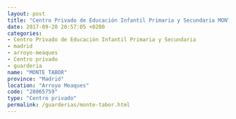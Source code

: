 ```yaml
---
layout: post
title: "Centro Privado de Educación Infantil Primaria y Secundaria MONTE TABOR"
date: 2017-09-20 20:57:05 +0200
categories:
- Centro Privado de Educación Infantil Primaria y Secundaria
- madrid
- arroyo-meaques
- Centro privado
- guarderia
name: "MONTE TABOR"
province: "Madrid"
location: "Arroyo Meaques"
code: "28065759"
type: "Centro privado"
permalink: /guarderias/monte-tabor.html
---
```

